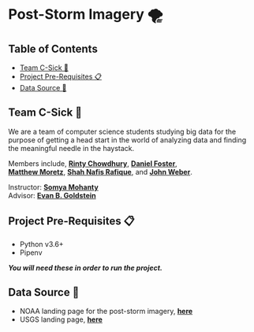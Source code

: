 # Post-Storm Imagery 🌪️ <!-- omit in toc -->

## Table of Contents <!-- omit in toc -->

- [Team C-Sick 🤢](#team-c-sick-%f0%9f%a4%a2)
- [Project Pre-Requisites 📋](#project-pre-requisites-%f0%9f%93%8b)
- [Data Source 💾](#data-source-%f0%9f%92%be)

## Team C-Sick 🤢

We are a team of computer science students studying big data for the purpose of getting a head start in the world of
analyzing data and finding the meaningful needle in the haystack.

Members include, [**Rinty Chowdhury**](https://github.com/rintychy), [**Daniel Foster**](https://github.com/dlfosterbot),  
 [**Matthew Moretz**](https://github.com/Matmorcat), [**Shah Nafis Rafique**](https://github.com/ShahNafisRafique), and [**John Weber**](https://github.com/JWeb56).

Instructor: [**Somya Mohanty**](https://github.com/somyamohanty)  
Advisor: [**Evan B. Goldstein**](https://github.com/ebgoldstein)

## Project Pre-Requisites 📋

- Python v3.6+
- Pipenv

***You will need these in order to run the project.***

## Data Source 💾

- NOAA landing page for the post-storm imagery, [**here**]( https://storms.ngs.noaa.gov)
- USGS landing page, [**here**](https://coastal.er.usgs.gov/hurricanes/tools/oblique.php)
